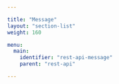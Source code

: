 ```yaml
---

title: "Message"
layout: "section-list"
weight: 160

menu:
  main:
    identifier: "rest-api-message"
    parent: "rest-api"

---
```

